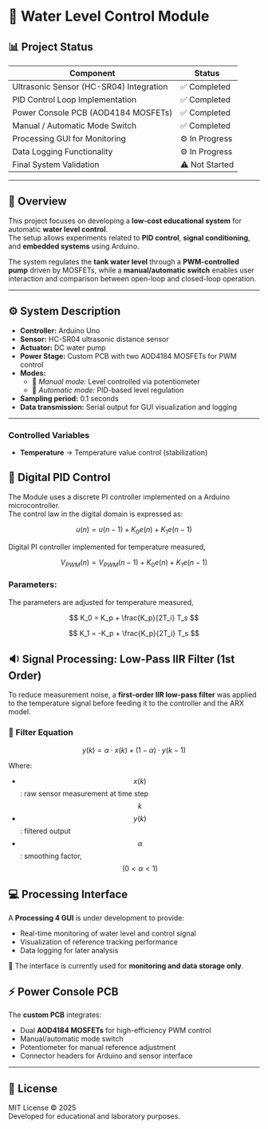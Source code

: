 # 🚰 Water Level Control Module

## 📊 Project Status
| Component | Status |
|------------|---------|
| Ultrasonic Sensor (HC-SR04) Integration | ✅ Completed |
| PID Control Loop Implementation | ✅ Completed |
| Power Console PCB (AOD4184 MOSFETs) | ✅ Completed |
| Manual / Automatic Mode Switch | ✅ Completed |
| Processing GUI for Monitoring | ⚙️ In Progress |
| Data Logging Functionality | ⚙️ In Progress |
| Final System Validation | ⚠️ Not Started |

---

## 📖 Overview
This project focuses on developing a **low-cost educational system** for automatic **water level control**.  
The setup allows experiments related to **PID control**, **signal conditioning**, and **embedded systems** using Arduino.  

The system regulates the **tank water level** through a **PWM-controlled pump** driven by MOSFETs, while a **manual/automatic switch** enables user interaction and comparison between open-loop and closed-loop operation.

---

## ⚙️ System Description
- **Controller:** Arduino Uno  
- **Sensor:** HC-SR04 ultrasonic distance sensor  
- **Actuator:** DC water pump  
- **Power Stage:** Custom PCB with two AOD4184 MOSFETs for PWM control  
- **Modes:**  
  - 🧭 *Manual mode:* Level controlled via potentiometer  
  - 🔁 *Automatic mode:* PID-based level regulation  
- **Sampling period:** 0.1 seconds  
- **Data transmission:** Serial output for GUI visualization and logging  

---
### Controlled Variables
- **Temperature** → Temperature value control (stabilization)

## 📐 Digital PID Control

The Module uses a discrete PI controller implemented on a Arduino microcontroller.  
The control law in the digital domain is expressed as:

$$
u(n) = u(n-1) + K_0 e(n) + K_1 e(n-1)
$$

Digital PI controller implemented for temperature measured,

$$
V_{PWM}(n) = V_{PWM}(n-1) + K_0 e(n) + K_1 e(n-1)
$$

### Parameters:
The parameters are adjusted for temperature measured,

$$
K_0 = K_p + \frac{K_p}{2T_i} T_s
$$

$$
K_1 = -K_p + \frac{K_p}{2T_i} T_s
$$

## 🔉 Signal Processing: Low-Pass IIR Filter (1st Order)

To reduce measurement noise, a **first-order IIR low-pass filter** was applied to the temperature signal before feeding it to the controller and the ARX model.  

### 🔹 Filter Equation  

$$
y(k) = \alpha \cdot x(k) + (1 - \alpha) \cdot y(k-1)
$$  

Where:  
- $$x(k)$$: raw sensor measurement at time step $$k$$  
- $$y(k)$$: filtered output  
- $$\alpha$$: smoothing factor, $$(0<\alpha<1)$$ 



## 💻 Processing Interface
A **Processing 4 GUI** is under development to provide:  
- Real-time monitoring of water level and control signal  
- Visualization of reference tracking performance  
- Data logging for later analysis  

📸 The interface is currently used for **monitoring and data storage only**.

## ⚡ Power Console PCB
The **custom PCB** integrates:  
- Dual **AOD4184 MOSFETs** for high-efficiency PWM control  
- Manual/automatic mode switch  
- Potentiometer for manual reference adjustment  
- Connector headers for Arduino and sensor interface  



---

## 📜 License
MIT License © 2025  
Developed for educational and laboratory purposes.
